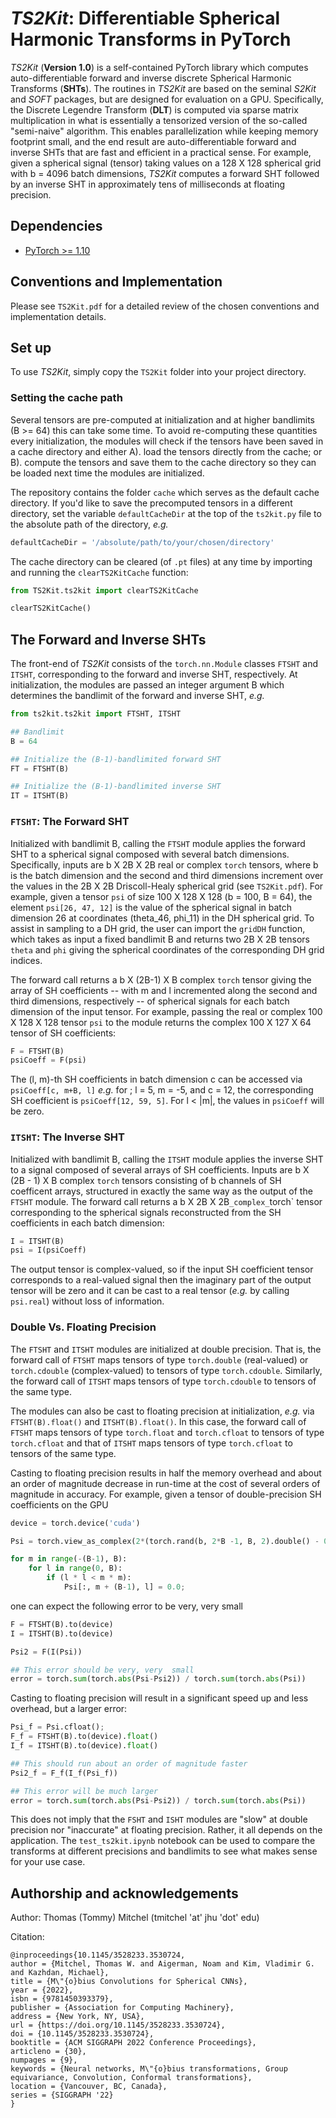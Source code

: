 # _TS2Kit_: Differentiable Spherical Harmonic Transforms in PyTorch
_TS2Kit_ (**Version 1.0**) is a self-contained PyTorch library which computes auto-differentiable forward and inverse discrete Spherical Harmonic Transforms (**SHTs**). The routines in _TS2Kit_ are based on the seminal _S2Kit_ and _SOFT_ packages, but are designed for evaluation on a GPU.  Specifically, the Discrete Legendre Transform (**DLT**) is computed via sparse matrix multiplication in what is essentially a tensorized version of the so-called "semi-naive" algorithm. This enables parallelization while keeping memory footprint small, and the end result are auto-differentiable forward and inverse SHTs that are fast and efficient in a practical sense. For example, given a spherical signal (tensor) taking values on a 128 X 128 spherical grid with b = 4096 batch dimensions,  _TS2Kit_ computes a forward SHT followed by an inverse SHT in approximately tens of milliseconds at floating precision.

## Dependencies
- [PyTorch >= 1.10](https://pytorch.org)

## Conventions and Implementation
Please see `TS2Kit.pdf` for a detailed review of the chosen conventions and implementation details.

## Set up
To use _TS2Kit_, simply copy the `TS2Kit` folder into your project directory. 

### Setting the cache path
Several tensors are pre-computed at initialization and at higher bandlimits (B >= 64) this can take some time. To avoid re-computing these quantities every initialization, the modules will check if the tensors have been saved in a cache directory and either A). load the tensors directly from the cache; or B). compute the tensors and save them to the cache directory so they can be loaded next time the modules are initialized. 

The repository contains the folder `cache` which serves as the default cache directory. If you'd like to save the precomputed tensors in a different directory, set the variable `defaultCacheDir` at the top of the `ts2kit.py` file to the absolute path of the directory, _e.g._
```python
defaultCacheDir = '/absolute/path/to/your/chosen/directory'
```
The cache directory can be cleared (of `.pt` files) at any time by importing and running the `clearTS2KitCache` function:
```python
from TS2Kit.ts2kit import clearTS2KitCache

clearTS2KitCache()
```

## The Forward and Inverse SHTs
The front-end of _TS2Kit_ consists of the `torch.nn.Module` classes `FTSHT` and `ITSHT`, corresponding to the forward and inverse SHT, respectively. At initialization, the modules are passed an integer argument B which determines the bandlimit of the forward and inverse SHT, _e.g._
```python
from ts2kit.ts2kit import FTSHT, ITSHT

## Bandlimit
B = 64

## Initialize the (B-1)-bandlimited forward SHT
FT = FTSHT(B)

## Initialize the (B-1)-bandlimited inverse SHT
IT = ITSHT(B)
```

### `FTSHT`: The Forward SHT
Initialized with bandlimit B, calling the `FTSHT` module applies the forward SHT to a spherical signal composed with several batch dimensions. Specifically, inputs are b X 2B X 2B real or complex `torch` tensors, where b is the batch dimension and the second and third dimensions increment over the values in the 2B X 2B Driscoll-Healy spherical grid (see `TS2Kit.pdf`). For example, given a tensor `psi` of size 100 X 128 X 128 (b = 100, B = 64), the element `psi[26, 47, 12]` is the value of the spherical signal in batch dimension 26 at coordinates (theta_46, phi_11) in the DH spherical grid. To assist in sampling to a DH grid, the user can import the `gridDH` function, which takes as input a fixed bandlimit B and returns two 2B X 2B tensors `theta` and `phi` giving the spherical coordinates of the corresponding DH grid indices. 

The forward call returns a b X (2B-1) X B complex `torch` tensor giving the array of SH coefficients --  with m and l incremented along the second and third dimensions, respectively -- of spherical signals for each batch dimension of the input tensor. For example, passing the real or complex 100 X 128 X 128 tensor `psi` to the module returns the complex 100 X 127 X 64 tensor of SH coefficients:
```python
F = FTSHT(B)
psiCoeff = F(psi)
```
The (l, m)-th SH coefficients in batch dimension c can be accessed via `psiCoeff[c, m+B, l]` _e.g._ for ; l = 5, m = -5, and c = 12, the corresponding SH coefficient is `psiCoeff[12, 59, 5]`. For l < |m|, the values in `psiCoeff` will be zero.

### `ITSHT`: The Inverse SHT
Initialized with bandlimit B, calling the `ITSHT` module applies the inverse SHT to a signal composed of several arrays of SH coefficients. Inputs are b X (2B - 1) X B complex `torch` tensors consisting of b channels of SH coefficent arrays, structured in exactly the same way as the output of the `FTSHT` module. The forward call returns a b X 2B X 2B` _complex_ `torch` tensor corresponding to the spherical signals reconstructed from the SH coefficients in each batch dimension:
```python
I = ITSHT(B)
psi = I(psiCoeff)
```
The output tensor is complex-valued, so if the input SH coefficient tensor corresponds to a real-valued signal then the imaginary part of the output tensor will be zero and it can be cast to a real tensor (_e.g._ by calling `psi.real`) without loss of information. 

### Double Vs. Floating Precision
The `FTSHT` and `ITSHT` modules are initialized at double precision. That is, the forward call of `FTSHT` maps tensors of type `torch.double` (real-valued) or `torch.cdouble` (complex-valued) to tensors of type `torch.cdouble`. Similarly, the forward call of `ITSHT` maps tensors of type `torch.cdouble` to tensors of the same type. 

The modules can also be cast to floating precision at initialization, _e.g._ via `FTSHT(B).float()` and `ITSHT(B).float()`.  In this case, the forward call of `FTSHT` maps tensors of type `torch.float` and `torch.cfloat` to tensors of type `torch.cfloat` and that of `ITSHT` maps tensors of type `torch.cfloat` to tensors of the same type.

Casting to floating precision results in half the memory overhead and about an order of magnitude decrease in run-time at the cost of several orders of magnitude in accuracy. For example, given a tensor of double-precision SH coefficients on the GPU
```python
device = torch.device('cuda')

Psi = torch.view_as_complex(2*(torch.rand(b, 2*B -1, B, 2).double() - 0.5)).to(device)

for m in range(-(B-1), B):
    for l in range(0, B):
        if (l * l < m * m):
            Psi[:, m + (B-1), l] = 0.0;

```
one can expect the following error to be very, very small
```python
F = FTSHT(B).to(device)
I = ITSHT(B).to(device)

Psi2 = F(I(Psi))

## This error should be very, very  small
error = torch.sum(torch.abs(Psi-Psi2)) / torch.sum(torch.abs(Psi))
```
Casting to floating precision will result in a significant speed up and less overhead, but a larger error:
```python
Psi_f = Psi.cfloat();
F_f = FTSHT(B).to(device).float()
I_f = ITSHT(B).to(device).float()

## This should run about an order of magnitude faster
Psi2_f = F_f(I_f(Psi_f))

## This error will be much larger
error = torch.sum(torch.abs(Psi-Psi2)) / torch.sum(torch.abs(Psi))
```
This does not imply that the `FSHT` and `ISHT` modules are "slow" at double precision nor "inaccurate" at floating precision. Rather, it all depends on the application. The `test_ts2kit.ipynb` notebook can be used to compare the transforms at different precisions and bandlimits to see what makes sense for your use case. 

## Authorship and acknowledgements

Author: Thomas (Tommy) Mitchel (tmitchel 'at' jhu 'dot' edu)

Citation:
```
@inproceedings{10.1145/3528233.3530724,
author = {Mitchel, Thomas W. and Aigerman, Noam and Kim, Vladimir G. and Kazhdan, Michael},
title = {M\"{o}bius Convolutions for Spherical CNNs},
year = {2022},
isbn = {9781450393379},
publisher = {Association for Computing Machinery},
address = {New York, NY, USA},
url = {https://doi.org/10.1145/3528233.3530724},
doi = {10.1145/3528233.3530724},
booktitle = {ACM SIGGRAPH 2022 Conference Proceedings},
articleno = {30},
numpages = {9},
keywords = {Neural networks, M\"{o}bius transformations, Group equivariance, Convolution, Conformal transformations},
location = {Vancouver, BC, Canada},
series = {SIGGRAPH '22}
}
```

